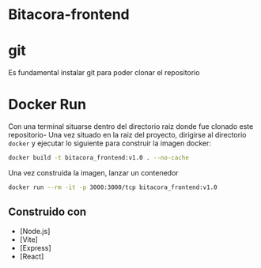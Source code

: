 # Bitacora-frontend

# git
Es fundamental instalar git para poder clonar el repositorio

# Docker Run
Con una terminal situarse dentro del directorio raiz donde fue clonado este repositorio-
Una vez situado en la raiz del proyecto, dirigirse al directorio `docker` y ejecutar lo siguiente para construir la imagen docker:

```bash
docker build -t bitacora_frontend:v1.0 . --no-cache

```

Una vez construida la imagen, lanzar un contenedor

```bash
docker run --rm -it -p 3000:3000/tcp bitacora_frontend:v1.0
```

## Construido con

- [Node.js]
- [Vite]
- [Express]
- [React]
